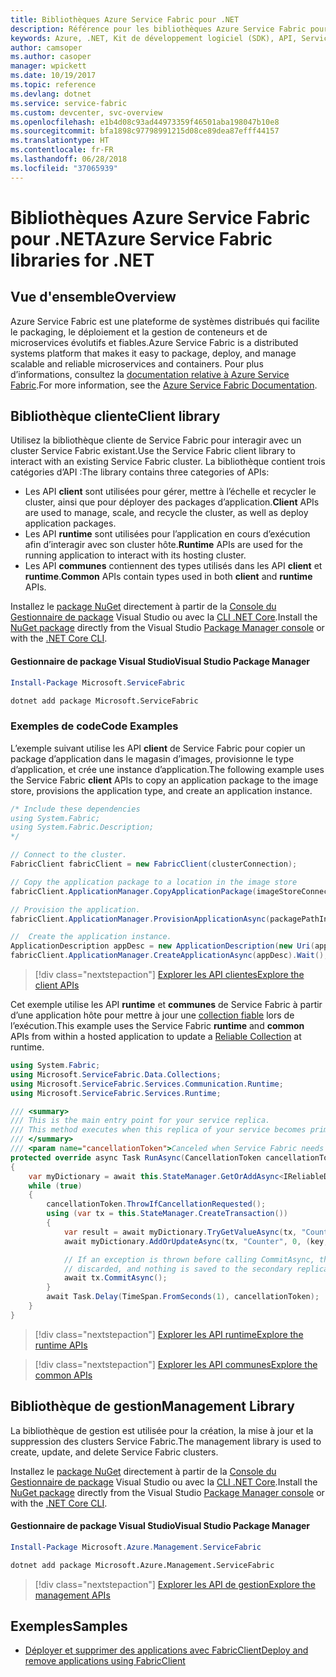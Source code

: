 ```yaml
---
title: Bibliothèques Azure Service Fabric pour .NET
description: Référence pour les bibliothèques Azure Service Fabric pour .NET
keywords: Azure, .NET, Kit de développement logiciel (SDK), API, Service Fabric
author: camsoper
ms.author: casoper
manager: wpickett
ms.date: 10/19/2017
ms.topic: reference
ms.devlang: dotnet
ms.service: service-fabric
ms.custom: devcenter, svc-overview
ms.openlocfilehash: e1b4d08c93ad44973359f46501aba198047b10e8
ms.sourcegitcommit: bfa1898c97798991215d08ce89dea87efff44157
ms.translationtype: HT
ms.contentlocale: fr-FR
ms.lasthandoff: 06/28/2018
ms.locfileid: "37065939"
---
```

# <a name="azure-service-fabric-libraries-for-net"></a><span data-ttu-id="6ed68-104">Bibliothèques Azure Service Fabric pour .NET</span><span class="sxs-lookup"><span data-stu-id="6ed68-104">Azure Service Fabric libraries for .NET</span></span>

## <a name="overview"></a><span data-ttu-id="6ed68-105">Vue d'ensemble</span><span class="sxs-lookup"><span data-stu-id="6ed68-105">Overview</span></span>

<span data-ttu-id="6ed68-106">Azure Service Fabric est une plateforme de systèmes distribués qui facilite le packaging, le déploiement et la gestion de conteneurs et de microservices évolutifs et fiables.</span><span class="sxs-lookup"><span data-stu-id="6ed68-106">Azure Service Fabric is a distributed systems platform that makes it easy to package, deploy, and manage scalable and reliable microservices and containers.</span></span>  <span data-ttu-id="6ed68-107">Pour plus d’informations, consultez la [documentation relative à Azure Service Fabric](/azure/service-fabric/).</span><span class="sxs-lookup"><span data-stu-id="6ed68-107">For more information, see the [Azure Service Fabric Documentation](/azure/service-fabric/).</span></span>

## <a name="client-library"></a><span data-ttu-id="6ed68-108">Bibliothèque cliente</span><span class="sxs-lookup"><span data-stu-id="6ed68-108">Client library</span></span>

<span data-ttu-id="6ed68-109">Utilisez la bibliothèque cliente de Service Fabric pour interagir avec un cluster Service Fabric existant.</span><span class="sxs-lookup"><span data-stu-id="6ed68-109">Use the Service Fabric client library to interact with an existing Service Fabric cluster.</span></span>  <span data-ttu-id="6ed68-110">La bibliothèque contient trois catégories d’API :</span><span class="sxs-lookup"><span data-stu-id="6ed68-110">The library contains three categories of APIs:</span></span>

* <span data-ttu-id="6ed68-111">Les API **client** sont utilisées pour gérer, mettre à l’échelle et recycler le cluster, ainsi que pour déployer des packages d’application.</span><span class="sxs-lookup"><span data-stu-id="6ed68-111">**Client** APIs are used to manage, scale, and recycle the cluster, as well as deploy application packages.</span></span>
* <span data-ttu-id="6ed68-112">Les API **runtime** sont utilisées pour l’application en cours d’exécution afin d’interagir avec son cluster hôte.</span><span class="sxs-lookup"><span data-stu-id="6ed68-112">**Runtime** APIs are used for the running application to interact with its hosting cluster.</span></span>
* <span data-ttu-id="6ed68-113">Les API **communes** contiennent des types utilisés dans les API **client** et **runtime**.</span><span class="sxs-lookup"><span data-stu-id="6ed68-113">**Common** APIs contain types used in both **client** and **runtime** APIs.</span></span>

<span data-ttu-id="6ed68-114">Installez le [package NuGet](https://www.nuget.org/packages/Microsoft.ServiceFabric) directement à partir de la [Console du Gestionnaire de package][PackageManager] Visual Studio ou avec la [CLI .NET Core][DotNetCLI].</span><span class="sxs-lookup"><span data-stu-id="6ed68-114">Install the [NuGet package](https://www.nuget.org/packages/Microsoft.ServiceFabric) directly from the Visual Studio [Package Manager console][PackageManager] or with the [.NET Core CLI][DotNetCLI].</span></span>

#### <a name="visual-studio-package-manager"></a><span data-ttu-id="6ed68-115">Gestionnaire de package Visual Studio</span><span class="sxs-lookup"><span data-stu-id="6ed68-115">Visual Studio Package Manager</span></span>

```powershell
Install-Package Microsoft.ServiceFabric
```

```bash
dotnet add package Microsoft.ServiceFabric
```

### <a name="code-examples"></a><span data-ttu-id="6ed68-116">Exemples de code</span><span class="sxs-lookup"><span data-stu-id="6ed68-116">Code Examples</span></span>

<span data-ttu-id="6ed68-117">L’exemple suivant utilise les API **client** de Service Fabric pour copier un package d’application dans le magasin d’images, provisionne le type d’application, et crée une instance d’application.</span><span class="sxs-lookup"><span data-stu-id="6ed68-117">The following example uses the Service Fabric **client** APIs to copy an application package to the image store, provisions the application type, and create an application instance.</span></span>

```csharp
/* Include these dependencies
using System.Fabric;
using System.Fabric.Description;
*/

// Connect to the cluster.
FabricClient fabricClient = new FabricClient(clusterConnection);

// Copy the application package to a location in the image store
fabricClient.ApplicationManager.CopyApplicationPackage(imageStoreConnectionString, packagePath, packagePathInImageStore);

// Provision the application.
fabricClient.ApplicationManager.ProvisionApplicationAsync(packagePathInImageStore).Wait();

//  Create the application instance.
ApplicationDescription appDesc = new ApplicationDescription(new Uri(appName), appType, appVersion);
fabricClient.ApplicationManager.CreateApplicationAsync(appDesc).Wait();
```

> [!div class="nextstepaction"]
> [<span data-ttu-id="6ed68-118">Explorer les API clientes</span><span class="sxs-lookup"><span data-stu-id="6ed68-118">Explore the client APIs</span></span>](/dotnet/api/overview/azure/servicefabric/client)

<span data-ttu-id="6ed68-119">Cet exemple utilise les API **runtime** et **communes** de Service Fabric à partir d’une application hôte pour mettre à jour une [collection fiable](/azure/service-fabric/service-fabric-reliable-services-reliable-collections) lors de l’exécution.</span><span class="sxs-lookup"><span data-stu-id="6ed68-119">This example uses the Service Fabric **runtime** and **common** APIs from within a hosted application to update a [Reliable Collection](/azure/service-fabric/service-fabric-reliable-services-reliable-collections) at runtime.</span></span>

```csharp
using System.Fabric;
using Microsoft.ServiceFabric.Data.Collections;
using Microsoft.ServiceFabric.Services.Communication.Runtime;
using Microsoft.ServiceFabric.Services.Runtime;

/// <summary>
/// This is the main entry point for your service replica.
/// This method executes when this replica of your service becomes primary and has write status.
/// </summary>
/// <param name="cancellationToken">Canceled when Service Fabric needs to shut down this service replica.</param>
protected override async Task RunAsync(CancellationToken cancellationToken)
{
    var myDictionary = await this.StateManager.GetOrAddAsync<IReliableDictionary<string, long>>("myDictionary");
    while (true)
    {
        cancellationToken.ThrowIfCancellationRequested();
        using (var tx = this.StateManager.CreateTransaction())
        {
            var result = await myDictionary.TryGetValueAsync(tx, "Counter");
            await myDictionary.AddOrUpdateAsync(tx, "Counter", 0, (key, value) => ++value);

            // If an exception is thrown before calling CommitAsync, the transaction aborts, all changes are
            // discarded, and nothing is saved to the secondary replicas.
            await tx.CommitAsync();
        }
        await Task.Delay(TimeSpan.FromSeconds(1), cancellationToken);
    }
}
```

> [!div class="nextstepaction"]
> [<span data-ttu-id="6ed68-120">Explorer les API runtime</span><span class="sxs-lookup"><span data-stu-id="6ed68-120">Explore the runtime APIs</span></span>](/dotnet/api/overview/azure/servicefabric/runtime)

> [!div class="nextstepaction"]
> [<span data-ttu-id="6ed68-121">Explorer les API communes</span><span class="sxs-lookup"><span data-stu-id="6ed68-121">Explore the common APIs</span></span>](/dotnet/api/overview/azure/servicefabric/common)

## <a name="management-library"></a><span data-ttu-id="6ed68-122">Bibliothèque de gestion</span><span class="sxs-lookup"><span data-stu-id="6ed68-122">Management Library</span></span>

<span data-ttu-id="6ed68-123">La bibliothèque de gestion est utilisée pour la création, la mise à jour et la suppression des clusters Service Fabric.</span><span class="sxs-lookup"><span data-stu-id="6ed68-123">The management library is used to create, update, and delete Service Fabric clusters.</span></span>

<span data-ttu-id="6ed68-124">Installez le [package NuGet](https://www.nuget.org/packages/Microsoft.Azure.Management.ServiceFabric) directement à partir de la [Console du Gestionnaire de package][PackageManager] Visual Studio ou avec la [CLI .NET Core][DotNetCLI].</span><span class="sxs-lookup"><span data-stu-id="6ed68-124">Install the [NuGet package](https://www.nuget.org/packages/Microsoft.Azure.Management.ServiceFabric) directly from the Visual Studio [Package Manager console][PackageManager] or with the [.NET Core CLI][DotNetCLI].</span></span>

#### <a name="visual-studio-package-manager"></a><span data-ttu-id="6ed68-125">Gestionnaire de package Visual Studio</span><span class="sxs-lookup"><span data-stu-id="6ed68-125">Visual Studio Package Manager</span></span>

```powershell
Install-Package Microsoft.Azure.Management.ServiceFabric
```

```bash
dotnet add package Microsoft.Azure.Management.ServiceFabric
```

> [!div class="nextstepaction"]
> [<span data-ttu-id="6ed68-126">Explorer les API de gestion</span><span class="sxs-lookup"><span data-stu-id="6ed68-126">Explore the management APIs</span></span>](/dotnet/api/overview/azure/servicefabric/management)

## <a name="samples"></a><span data-ttu-id="6ed68-127">Exemples</span><span class="sxs-lookup"><span data-stu-id="6ed68-127">Samples</span></span>

* [<span data-ttu-id="6ed68-128">Déployer et supprimer des applications avec FabricClient</span><span class="sxs-lookup"><span data-stu-id="6ed68-128">Deploy and remove applications using FabricClient</span></span>](/azure/service-fabric/service-fabric-deploy-remove-applications-fabricclient)

[PackageManager]: https://docs.microsoft.com/nuget/tools/package-manager-console
[DotNetCLI]: https://docs.microsoft.com/dotnet/core/tools/dotnet-add-package
